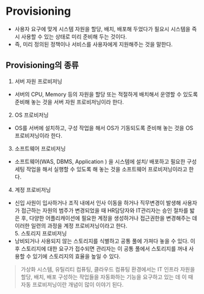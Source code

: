 # Provisioning
- 사용자 요구에 맞게 시스템 자원을 할당, 배치, 배포해 두었다가 필요시 시스템을 즉시 사용할 수 있는 상태로 미리 준비해 두는 것이다.
- 즉, 미리 정의된 정책이나 서비스를 사용자에게 지원해주는 것을 말한다.
## Provisioning의 종류
1. 서버 자원 프로비저닝
- 서버의 CPU, Memory 등의 자원을 할당 또는 적절하게 배치해서 운영할 수 있도록 준비해 놓는 것을 서버 자원 프로비저닝이라 한다.
2. OS 프로비저닝
- OS를 서버에 설치하고, 구성 작업을 해서 OS가 기동되도록 준비해 놓는 것을 OS 프로비저닝이라 한다.
3. 소프트웨어 프로비저닝
- 소프트웨어(WAS, DBMS, Application ) 을 시스템에 설치/ 배포하고 필요한 구성 세팅 작업을 해서 실행할 수 있도록 해 놓는 것을 소프트웨어 프로비저닝이라고 한다.
4. 계정 프로비저닝
- 신입 사원이 입사하거나 조직 내에서 인사 이동을 하거나 직무변경이 발생해 사용자가 접근하는 자원의 범주가 변경되었을 때 HR담당자와 IT관리자는 승인 절차를 밟은 후, 다양한 어플리캐이션에 필요한 계정을 생성하거나 접근권한을 변경해주는 데 이러한 일련의 과정을 계정 프로비저닝이라고 한다.     
​5. 스토리지 프로비저닝
- 낭비되거나 사용되지 않는 스토리지를 식별하고 공통 풀에 가져다 놓을 수 있다. 이후 스토리지에 대한 요구가 접수되면 관리자는 이 공통 풀에서 스토리지를 꺼내 사용할 수 있기에 스토리지의 효율을 높일 수 있다.
> 가상화 시스템, 유틸리티 컴퓨팅, 클라우드 컴퓨팅 환경에서는 IT 인프라 자원을 할당, 배치, 배포 구성하는 작업들을 자동화하는 기능을 요구하고 있는 데 이 때 자동 프로비저닝이란 개념이 많이 이야기 된다.
